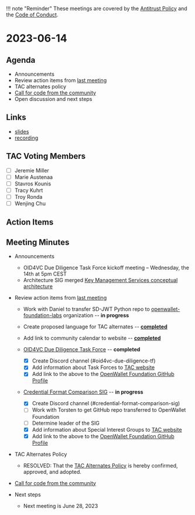 !!! note "Reminder"
    These meetings are covered by the [Antitrust Policy](../governance/antitrust.md) and the [Code of Conduct](../governance/code-of-conduct.md).

# 2023-06-14

## Agenda
- Announcements
- Review action items from [last meeting](./2023-05-31.md#action-items)
- TAC alternates policy
- [Call for code from the community](https://github.com/openwallet-foundation/project-proposals)
- Open discussion and next steps

## Links
- [slides](https://docs.google.com/presentation/d/1zBGjnBeaxsf2iw24yh2YMEM7dPNPYtA7o75tgTtWhms/edit?usp=sharing)
- [recording]()

## TAC Voting Members

- [ ] Jeremie Miller
- [ ] Marie Austenaa
- [ ] Stavros Kounis
- [ ] Tracy Kuhrt
- [ ] Troy Ronda
- [ ] Wenjing Chu

## Action Items

## Meeting Minutes
- Announcements
    - OID4VC Due Diligence Task Force kickoff meeting – Wednesday, the 14th at 5pm CEST
    - Architecture SIG merged [Key Management Services conceptual architecture](https://github.com/openwallet-foundation/architecture-sig/blob/main/docs/architecture/key-management-services.md)

- Review action items from [last meeting](./2023-05-17.md#action-items)
    - Work with Daniel to transfer SD-JWT Python repo to [openwallet-foundation-labs](https://github.com/openwallet-foundation-labs) organization -- **in progress**
    - Create proposed language for TAC alternates -- **[completed](https://github.com/openwallet-foundation/tac/pull/28)**
    - Add link to community calendar to website -- **[completed](https://openwallet.foundation/participate/)**
    - [OID4VC Due Diligence Task Force](https://github.com/openwallet-foundation/tac/issues/23) -- **completed**
    
        - [x] Create Discord channel (#oid4vc-due-diligence-tf)
        - [x] Add information about Task Forces to [TAC website](https://openwallet-foundation.github.io/tac/)
        - [x] Add link to the above to the [OpenWallet Foundation GitHub Profile](https://github.com/openwallet-foundation/.github/blob/main/profile/README.md)
    
    - [Credential Format Comparison SIG](https://github.com/openwallet-foundation/tac/issues/26) -- **in progress**
    
        - [x] Create Discord channel (#credential-format-comparison-sig)
        - [ ] Work with Torsten to get GitHub repo transferred to OpenWallet Foundation
        - [ ] Determine leader of the SIG
        - [x] Add information about Special Interest Groups to [TAC website](https://openwallet-foundation.github.io/tac/)
        - [x] Add link to the above to the [OpenWallet Foundation GitHub Profile](https://github.com/openwallet-foundation/.github/blob/main/profile/README.md)

- TAC Alternates Policy
    - RESOLVED: That the [TAC Alternates Policy](https://github.com/openwallet-foundation/tac/pull/28) is hereby confirmed, approved, and adopted.

- [Call for code from the community](https://github.com/openwallet-foundation/project-proposals)

- Next steps
    - Next meeting is June 28, 2023
